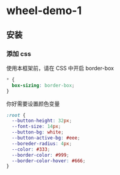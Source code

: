 # wheel-demo-1

## 安装

### 添加 css

使用本框架前，请在 CSS 中开启 border-box

```css
* {
  box-sizing: border-box;
}
```

你好需要设置颜色变量

```css
:root {
  --button-height: 32px;
  --font-size: 14px;
  --button-bg: white;
  --button-active-bg: #eee;
  --boreder-radius: 4px;
  --color: #333;
  --border-color: #999;
  --border-color-hover: #666;
}
```
